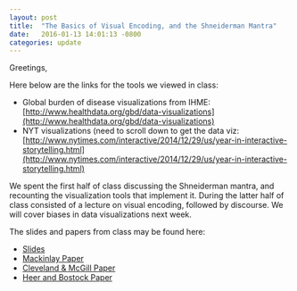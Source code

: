 ```yaml
---
layout: post
title:  "The Basics of Visual Encoding, and the Shneiderman Mantra"
date:   2016-01-13 14:01:13 -0800
categories: update
---
```

Greetings,

Here below are the links for the tools we viewed in class:

* Global burden of disease visualizations from IHME: [http://www.healthdata.org/gbd/data-visualizations](http://www.healthdata.org/gbd/data-visualizations)
* NYT visualizations (need to scroll down to get the data viz: [http://www.nytimes.com/interactive/2014/12/29/us/year-in-interactive-storytelling.html](http://www.nytimes.com/interactive/2014/12/29/us/year-in-interactive-storytelling.html)

We spent the first half of class discussing the Shneiderman mantra, and recounting the visualization tools that implement it. During the latter half of class consisted of a lecture on visual encoding, followed by discourse. We will cover biases in data visualizations next week.

The slides and papers from class may be found here:

* [Slides](/bime591/archive/Encoding_basics.pptx)
* [Mackinlay Paper](/bime591/archive/p110-mackinlay.pdf)
* [Cleveland & McGill Paper](/bime591/archive/cleveland_mcgill.pdf)
* [Heer and Bostock Paper](/bime591/archive/2010-MTurk-CHI.pdf)